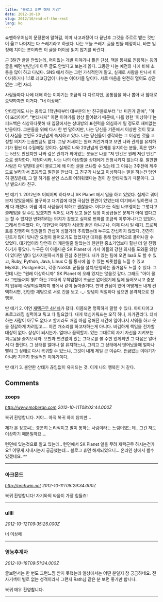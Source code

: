 ```yaml
---
title: "블로그 휴면 해제 기념"
date: 2012-10-10
slug: 2012/10/end-of-the-rest
lang: ko
---
```


쇼펜하우어님이 문장론에 말하길, 이미 사고과정이 다 끝난후 그것을 주르르 뱉는 것만이 옳고 나머지는 다 쓰레기라고 하셨다. 나는 오늘 쓰레기 글을 만들 예정이니, 바쁜 일정에 치이는 분이라면 이 글을 더이상 읽지 않기를 바란다.

근 3달간 글을 안썼는데, 어이없는 개발 이야기나 짦은 단상, 책을 통채로 인용하는 등의 글을 빼면 반년넘게 아무 글도 안썼다고 보는게 옳다. 그동안 나는 예전의 나에 비해 소통을 많이 하고 다녔다. SNS 에서 하는 그런 가식적인거 말고, 실제로 사람을 만나서 이야기하거나 1:1로 레코딩없이 나누는 이야기들 말이다. 서로 마음을 완전히 열어도 상관없는 그런 자리.

사람들마다 나에 대해 하는 이야기는 조금씩 다 다르지만, 공통점을 하나 뽑아 내 맘대로 요약하자면 이거다. "너 이상해".

안타깝게도 나는 중학교 1학년때부터 대부분의 반 친구들로부터 "너 미친거 같애", "야이 또라이야", "변태새끼" 이런 이야기를 항상 들어왔기 때문에, 나를 향한 '이상하다'는 피드백은 식상하다못해 내 입장에서는 상대방의 표현력을 의심하게 될 정도로 재미없는 반응이다. 그분들을 위해 다시 한 번 말하지만, 나는 당신들 기준에서 이상한 것이 맞고 이 사실을 본인도 20년넘게 숙지하고 있다. 나는 당신들이 생각하는 그 이상한 것을 교정할 의지가 눈꼽만큼도 없다. 그냥 저새끼는 원래 저런거라고 보면 나와 관계를 유지하기가 훨씬 더 수월해질 것이다. 실제로 나와 20년넘게 관계를 유지하는 분들, 혹은 연차는 5년도 안됐지만 나와 깊은 관계가 되어있는 분들은 나를 "저 인간은 원래 저런 인간" 으로 생각한다. 걱정마시라, 나는 나의 이상함을 상대에게 전염시키지 않는다 훗. 알만한 사람은 다 알텐데 굳이 블로그에 왜 이런 글을 쓰냐할 수 있는데 그 이유는 3주전에 제주도로 날라가서 초등학교 절친을 만났다. 그 친구가 나보고 이상하다는 말을 하는건 당연히 괜찮은데, 그 말 하기를 본인 스스로 어려워했다는 점이 참 안타까웠기 때문이다. 그냥 뱉으시라 친구.

딴 얘기 1. 2012년초 어찌어찌 하다보니 SK Planet 에서 일을 하고 있었다. 실제로 겪어보지 않았음에도 불구하고 대기업에 대한 극심한 편견이 있었는데 여기에서 일하면서 그게 다 깨졌다. 어쩜 이리 사람들이 착하고 괜찮을까. 어디가든 직원 나부랭이는 그렇다고 클레임을 걸 수도 있겠지만 적어도 내가 보고 들은 팀장 이상급들은 문제가 아예 없다고는 할 수 없지만 변화하려는 의지가 강했고 실제로 변화를 조금씩 이루어나가고 있었다. 그래서 만족했다. 아, 대한민국 미래가 시궁창 끝은 아니구나. 이제 다시 일 얘기. 프로젝트를 진행하며 임원들의 간섭이 심할거라 추측했는데 누구도 간섭하지 않았다. 간간히 핀트가 많이 빗나간 요청이 들어오기도 했었지만 대화를 통해 합리적으로 풀어나갈 수 있었다. 대기업이라 당연히 더 개판일줄 알았는데 웬만한 중소기업보다 훨씬 더 일 진행하기가 좋았다. 누구든 이 아름다운 SK Planet 에 가서 이들의 강한 의지를 도와줄 의향이 있다면 냅다 입사지원하시기를 진심 추천한다. 내가 있는 팀에 오면 IaaS 도 할 수 있고, Ruby, Python, Java, Linux C 를 동시에 쓸 수 있는 짜릿함을 느낄 수 있고 MySQL, PostgreSQL, 각종 NoSQL 군들을 설치/운영하는 즐거움도 느낄 수 있다. 그런데 나는 "원래 이상하니까" SK Planet 에 오래 있지는 않을것 같다. 그래도 "아이 몰라 그만둘꺼야 뷁!" 하는 20대의 무책임함이 조금은 없어졌기에 팀에 들어오시고 충분히 업무에 숙달되실때까지 옆에서 같이 놀아줄거다. 만약 관심이 있어 어떻게든 내게 컨택하시면, 간단한 채팅으로 서로 간을 보고 -_- 양념이 적절하다 싶으면 본격적으로 진행을.

딴 얘기 2. 어언 [재택근무 4년차](https://www.facebook.com/xrath/posts/420842567966300)가 됐다. 이쯤되면 명확하게 말할 수 있다. 아이디어고 프로그래밍 실력이고 뭐고 다 필요없다. 내게 핵심키워드는 오직 하나, 자기관리다. 터치하는 사람이 아무도 없다고 할지라도 매일 아침 정해진 시간에 일어나서 샤워를 하고 옷을 정갈하게 차려입고.... 이런 개소리를 하고자하는게 아니다. 비겁하게 책임을 전가할 대상이 없다. 상상이 되시는가. 얼마나 끔찍할지. 있는 그대로의 자기 자신을 지켜보는 괴로움을 즐겨보시라. 오만과 편견없이 있는 그대로를 볼 수만 있게되면 그 다음은 알아서 다 풀린다. 그 상태를 얼마나 잘 유지하느냐, 그리고 그 상태에서 벗어났을때 얼마나 빨리 그 상태로 다시 복귀할 수 있느냐, 그것이 내게 제일 큰 이슈다. 뜬금없는 이야기가 아니라 지극히 현실적인 이야기이다.

딴 얘기 3. 불안한 상태가 끊임없이 유지되는 것. 이게 나의 행복인 거 같다.

## Comments

### zoops
*http://www.moberan.com*
*2012-10-11T08:02:44.000Z*

복귀 환영합니다. 
저야... 아직 복귀 하지 않지만... 

제가 본 장호씨는 충분히 논리적이고 말이 통하는 사람이라는 느낌이였는데.. 
그건 저도 이상하기 때문일까요.... 

런던에 있는것으로 알고 있는데.. 런던에서 SK Planet 일을 무려 재택근무 하시는건가요? 
어떻게 지내시는지 궁금했는데... 블로그 휴면 해제되었으니... 온라인 상에서 뵐수있겠네요. ^^

---

### 아크몬드
*http://archwin.net*
*2012-10-11T08:29:34.000Z*

복귀 환영합니다!
자기와의 싸움이 가장 힘들죠!

---

### ullll
*2012-10-12T09:35:26.000Z*

너 이상해

---

### 영농후계자
*2012-10-19T09:51:34.000Z*

글보면서는 한 번도 그런느낌 받지 못했는데 일상에서는 어떤 분일지 참 궁금하네요.
전 자기색이 별로 없는 성격이라서 그런지 Rath님 같은 분 보면 좋기만 합니다.

복귀 매우 환영합니다.

---

